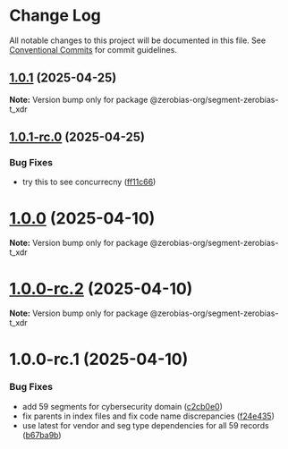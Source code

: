 # Change Log

All notable changes to this project will be documented in this file.
See [Conventional Commits](https://conventionalcommits.org) for commit guidelines.

## [1.0.1](https://github.com/zerobias-org/segment/compare/@zerobias-org/segment-zerobias-t_xdr@1.0.1-rc.0...@zerobias-org/segment-zerobias-t_xdr@1.0.1) (2025-04-25)

**Note:** Version bump only for package @zerobias-org/segment-zerobias-t_xdr





## [1.0.1-rc.0](https://github.com/zerobias-org/segment/compare/@zerobias-org/segment-zerobias-t_xdr@1.0.0...@zerobias-org/segment-zerobias-t_xdr@1.0.1-rc.0) (2025-04-25)


### Bug Fixes

* try this to see concurrecny ([ff11c66](https://github.com/zerobias-org/segment/commit/ff11c66d67cb9f185098fd640d4139178d29ae22))





# [1.0.0](https://github.com/zerobias-org/segment/compare/@zerobias-org/segment-zerobias-t_xdr@1.0.0-rc.2...@zerobias-org/segment-zerobias-t_xdr@1.0.0) (2025-04-10)

**Note:** Version bump only for package @zerobias-org/segment-zerobias-t_xdr





# [1.0.0-rc.2](https://github.com/zerobias-org/segment/compare/@zerobias-org/segment-zerobias-t_xdr@1.0.0-rc.1...@zerobias-org/segment-zerobias-t_xdr@1.0.0-rc.2) (2025-04-10)

**Note:** Version bump only for package @zerobias-org/segment-zerobias-t_xdr





# 1.0.0-rc.1 (2025-04-10)


### Bug Fixes

* add 59 segments for cybersecurity domain ([c2cb0e0](https://github.com/zerobias-org/segment/commit/c2cb0e0c1f1eabb51d7f5a6ae6db98c1516fcdbe))
* fix parents in index files and fix code name discrepancies ([f24e435](https://github.com/zerobias-org/segment/commit/f24e4352453caaa05074cc6bb66ee8ed21a4f11d))
* use latest for vendor and seg type dependencies for all 59 records ([b67ba9b](https://github.com/zerobias-org/segment/commit/b67ba9bed7a90fad3b084161ebc603b5b35214b8))
